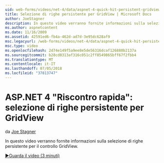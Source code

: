 ```yaml
---
uid: web-forms/videos/net-4/data/aspnet-4-quick-hit-persistent-gridview-row-selection
title: Selezione di righe persistente per GridView | Microsoft Docs
author: JoeStagner
description: In questo video verranno fornite informazioni sulla selezione di righe persistente per il controllo GridView.
ms.author: aspnetcontent
ms.date: 11/16/2009
ms.assetid: 42591ed6-fb4a-462d-ad7d-3e95dc628af9
msc.legacyurl: /web-forms/videos/net-4/data/aspnet-4-quick-hit-persistent-gridview-row-selection
msc.type: video
ms.openlocfilehash: 2d74e149f5a9ee8e5de56316dcaf126880b2137a
ms.sourcegitcommit: b28cd0313af316c051c2ff8549865bff67f2fbb4
ms.translationtype: MT
ms.contentlocale: it-IT
ms.lasthandoff: 07/05/2018
ms.locfileid: "37813747"
---
```

<a name="aspnet-4-quick-hit--persistent-gridview-row-selection"></a>ASP.NET 4 "Riscontro rapida": selezione di righe persistente per GridView
====================
da [Joe Stagner](https://github.com/JoeStagner)

In questo video verranno fornite informazioni sulla selezione di righe persistente per il controllo GridView. 

[&#9654;Guarda il video (3 minuti)](https://channel9.msdn.com/Blogs/ASP-NET-Site-Videos/aspnet-4-quick-hit-persistent-gridview-row-selection)
